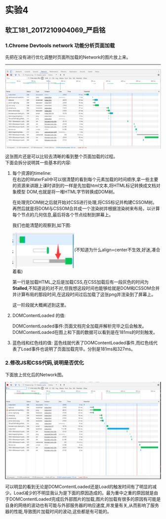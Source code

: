 # 实验4

## 软工181_2017210904069_严启铭

### 1.Chrome Devtools network 功能分析页面加载  

先把在没有进行优化调整时页面所加载的Network的图片放上来。
***
 <img src="./Nfirst.png"  align=center>

这张图片还是可以比较去清晰的看到整个页面加载的过程。  
下面会拆分说明其一些基本的内容:  

1. 每个资源的timeline:  
在右边的WaterFall中可以很清楚的看到每个元素加载的时间顺序,拿一些主要的资源来讲跟上课时讲到的一样是先加载html文本,将HTML标记转换成文档对象模型 DOM,也就是将一堆HTML字节转换成DOM树。  

    在处理完DOM树之后就开始对CSS进行处理,将CSS标记并构建CSSOM树。再然后就是将DOM与CSSOM合并成一个渲染树并根据渲染树来布局，以计算每个节点的几何信息,最后将各个节点绘制到屏幕上。  

    我们也能清楚的观察到,如下图:  

    <img src="./stop.png" width="200" align=center>(不知道为什么align=center不生效,好迷,凑合着看)

    第一行是加载HTML,之后是加载CSS,在CSS加载后有一段灰色的时间为**Stalled**,不知道说的对不对,但我想这段时间也能够给就是DOM和CSSOM合并并计算布局的那段时间,在这段时间过后加载了这张png并渲染到了屏幕上。  
    
    这一阶段就大概阐述到这里。

2. DOMContentLoaded 的值:
   
   DOMContentLoaded事件:页面文档完全加载并解析完毕之后会触发。
   DOMContentLoaded在图上和下面的数据可以看到是在181ms的时刻触发。

3. 蓝色线和红色线的值:
   蓝色线就代表了DOMContentLoaded事件,而红色线代表了Load事件也说明了页面加载完毕。分别是181ms和327ms。 

### 2.修改JS和CSS代码,说明是否优化
下面放上优化后的Network图。

 <img src="./end.png"  align=center>

 可以明显的看到无论是DOMContentLoaded还是Load的触发时间有了明显的减少。Load减少的不明显我认为是下面的原因造成的。最为重中之重的原因就是由于DOMContentLoaded完成后外部图片的加载,图片的加载有很多的原因有可能是自身的网络的波动也有可能与外部服务器的响应速度,并发量有关,从而影响了服务器的性能,导致图片加载时间的波动,这些都是有可能的。
